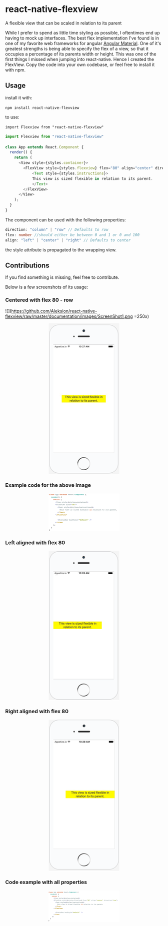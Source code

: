 # react-native-flexview
A flexible view that can be scaled in relation to its parent

While I prefer to spend as little time styling as possible, I oftentimes end up having to mock up 
interfaces. The best flex implementation I've found is in one of my favorite web frameworks for angular 
[Angular Material](https://material.angularjs.org/latest/). One of it's greatest strengths is being able
to specify the flex of a view, so that it occupies a percentage of its parents width or height. 
This was one of the first things I missed when jumping into react-native. Hence I created the 
FlexView. Copy the code into your own codebase, or feel free to install it with npm.


## Usage

install it with:

``npm install react-native-flexview``

to use:

``import Flexview from "react-native-flexview"``


```javascript
import Flexview from "react-native-flexview"

class App extends React.Component {
  render() {
    return (
      <View style={styles.container}>
        <FlexView style={styles.flexview} flex="80" align="center" direction="row">
            <Text style={styles.instructions}>
            This view is sized flexible in relation to its parent.
            </Text>
        </FlexView>
      </View>
    );
  }
}
```

The component can be used with the following properties:

```typescript
direction: "column" | "row" // Defaults to row
flex: number //should either be between 0 and 1 or 0 and 100
align: "left" | "center" | "right" // Defaults to center
```

the style attribute is propagated to the wrapping view. 

## Contributions
If you find something is missing, feel free to contribute.

Below is a few screenshots of its usage:


### Centered with flex 80 - row
![](https://github.com/Aleksion/react-native-flexview/raw/master/documentation/images/ScreenShot1.png =250x)
<div align="center">
        <img width="45%" src="./documentation/images/ScreenShot1.png" alt="flex 80, row, center" title="flex 80, row, center"</img>
</div>

### Example code for the above image
<div align="center">
        <img width="45%" src="./documentation/images/ScreenShot2.png" alt="Properties for flex 80" title="Properties for flex 80"</img>
</div>


### Left aligned with flex 80
<div align="center">
        <img width="45%" src="./documentation/images/ScreenShot3.png" alt="flex 80, row, left" title="flex 80, row, left"</img>
</div>


### Right aligned with flex 80
<div align="center">
        <img width="45%" src="./documentation/images/ScreenShot4.png" alt="flex 80, row, right" title="flex 80, row, right"</img>
</div>


### Code example with all properties
<div align="center">
        <img width="45%" src="./documentation/images/ScreenShot5.png" alt="All properties on code" title="All properties on code"</img>
</div>

